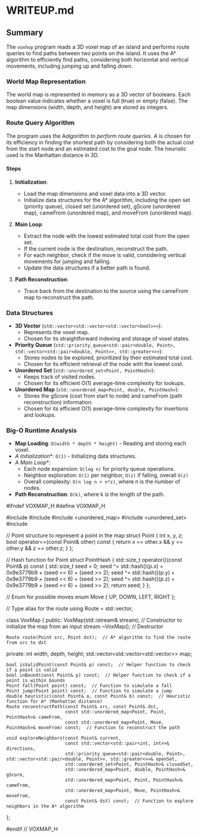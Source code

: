# WRITEUP.md

## Summary

The `voxhop` program reads a 3D voxel map of an island and performs route queries to find paths between two points on the island. It uses the A* algorithm to efficiently find paths, considering both horizontal and vertical movements, including jumping up and falling down.

### World Map Representation

The world map is represented in memory as a 3D vector of booleans. Each boolean value indicates whether a voxel is full (true) or empty (false). The map dimensions (width, depth, and height) are stored as integers.

### Route Query Algorithm

The program uses the A*algorithm to perform route queries. A* is chosen for its efficiency in finding the shortest path by considering both the actual cost from the start node and an estimated cost to the goal node. The heuristic used is the Manhattan distance in 3D.

#### Steps

1. **Initialization**:
   - Load the map dimensions and voxel data into a 3D vector.
   - Initialize data structures for the A* algorithm, including the open set (priority queue), closed set (unordered set), gScore (unordered map), cameFrom (unordered map), and moveFrom (unordered map).

2. **Main Loop**:
   - Extract the node with the lowest estimated total cost from the open set.
   - If the current node is the destination, reconstruct the path.
   - For each neighbor, check if the move is valid, considering vertical movements for jumping and falling.
   - Update the data structures if a better path is found.

3. **Path Reconstruction**:
   - Trace back from the destination to the source using the cameFrom map to reconstruct the path.

### Data Structures

- **3D Vector** (`std::vector<std::vector<std::vector<bool>>>`):
  - Represents the voxel map.
  - Chosen for its straightforward indexing and storage of voxel states.
- **Priority Queue** (`std::priority_queue<std::pair<double, Point>, std::vector<std::pair<double, Point>>, std::greater<>>`):
  - Stores nodes to be explored, prioritized by their estimated total cost.
  - Chosen for its efficient retrieval of the node with the lowest cost.
- **Unordered Set** (`std::unordered_set<Point, PointHash>`):
  - Keeps track of visited nodes.
  - Chosen for its efficient O(1) average-time complexity for lookups.
- **Unordered Map** (`std::unordered_map<Point, double, PointHash>`):
  - Stores the gScore (cost from start to node) and cameFrom (path reconstruction) information.
  - Chosen for its efficient O(1) average-time complexity for insertions and lookups.

### Big-O Runtime Analysis

- **Map Loading**: `O(width * depth * height)` - Reading and storing each voxel.
- **A* Initialization**: `O(1)` - Initializing data structures.
- **A* Main Loop**:
  - Each node expansion: `O(log n)` for priority queue operations.
  - Neighbor exploration: `O(1)` per neighbor, `O(z)` if falling, overall `O(z)`
  - Overall complexity: `O(n log n + n*z)`, where n is the number of nodes.
- **Path Reconstruction**: `O(k)`, where k is the length of the path.

#ifndef VOXMAP_H
#define VOXMAP_H

#include <iostream>
#include <vector>
#include <unordered_map>
#include <unordered_set>
#include <queue>

// Point structure to represent a point in the map
struct Point {
    int x, y, z;
    bool operator==(const Point& other) const {
        return x == other.x && y == other.y && z == other.z;
    }
};

// Hash function for Point
struct PointHash {
    std::size_t operator()(const Point& p) const {
        std::size_t seed = 0;
        seed ^= std::hash<int>()(p.x) + 0x9e3779b9 + (seed << 6) + (seed >> 2);
        seed ^= std::hash<int>()(p.y) + 0x9e3779b9 + (seed << 6) + (seed >> 2);
        seed ^= std::hash<int>()(p.z) + 0x9e3779b9 + (seed << 6) + (seed >> 2);
        return seed;
    }
};

// Enum for possible moves
enum Move {
    UP, DOWN, LEFT, RIGHT
};

// Type alias for the route
using Route = std::vector<Move>;

class VoxMap {
public:
    VoxMap(std::istream& stream);  // Constructor to initialize the map from an input stream
    ~VoxMap();  // Destructor

    Route route(Point src, Point dst);  // A* algorithm to find the route from src to dst

private:
    int width, depth, height;
    std::vector<std::vector<std::vector<bool>>> map;

    bool isValidPoint(const Point& p) const;  // Helper function to check if a point is valid
    bool inBound(const Point& p) const;  // Helper function to check if a point is within bounds
    Point fall(Point point) const;  // Function to simulate a fall
    Point jump(Point point) const;  // Function to simulate a jump
    double heuristic(const Point& a, const Point& b) const;  // Heuristic function for A* (Manhattan distance)
    Route reconstructPath(const Point& src, const Point& dst,
                          const std::unordered_map<Point, Point, PointHash>& cameFrom,
                          const std::unordered_map<Point, Move, PointHash>& moveFrom) const;  // Function to reconstruct the path

    void exploreNeighbors(const Point& current,
                          const std::vector<std::pair<int, int>>& directions,
                          std::priority_queue<std::pair<double, Point>, std::vector<std::pair<double, Point>>, std::greater<>>& openSet,
                          std::unordered_set<Point, PointHash>& closedSet,
                          std::unordered_map<Point, double, PointHash>& gScore,
                          std::unordered_map<Point, Point, PointHash>& cameFrom,
                          std::unordered_map<Point, Move, PointHash>& moveFrom,
                          const Point& dst) const;  // Function to explore neighbors in the A* algorithm
};

#endif // VOXMAP_H
```